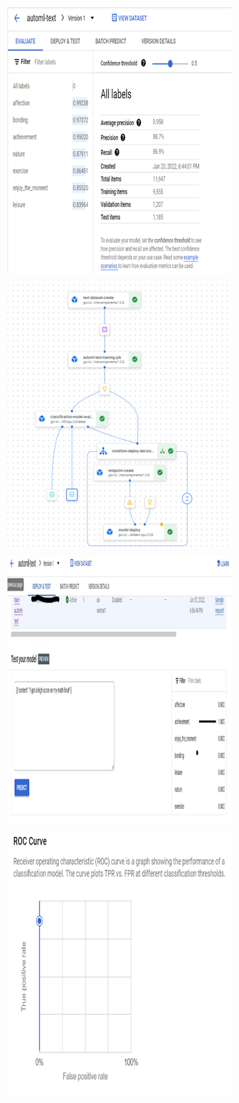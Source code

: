 <img
  src="https://github.com/mlops-research-best-practices/gcp_vertex_training_options/blob/feature-automl-text/automl/automl_text/artifacts/images/eval.PNG"
  alt="Model Evaluation Image"
  title="Model Evaluation"
  width="800"
  height="600"
/>

<img
  src="https://github.com/mlops-research-best-practices/gcp_vertex_training_options/blob/feature-automl-text/automl/automl_text/artifacts/images/pipe.PNG"
  alt="Vertex Pipeline Image"
  title="Vertex Pipeline"
  width="800"
  height="600"
/>

<img
  src="https://github.com/mlops-research-best-practices/gcp_vertex_training_options/blob/feature-automl-text/automl/automl_text/artifacts/images/pred.PNG"
  alt="Model Prediction Image"
  title="Model Predictions"
  width="800"
  height="600"
/>


<img
  src="https://github.com/mlops-research-best-practices/gcp_vertex_training_options/blob/feature-automl-text/automl/automl_text/artifacts/images/roc.PNG"
  alt="ROC-AUC Image"
  title="ROC AUC Metrics"
  width="800"
  height="600"
/>

